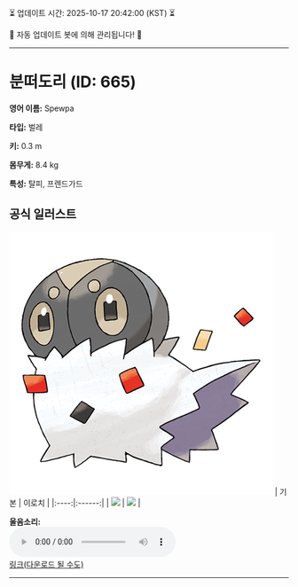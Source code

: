 
⏳ 업데이트 시간: 2025-10-17 20:42:00 (KST) ⏳

🤖 자동 업데이트 봇에 의해 관리됩니다! 🤖

---

# 분떠도리 (ID: 665)
**영어 이름:** Spewpa

**타입:** 벌레

**키:** 0.3 m

**몸무게:** 8.4 kg

**특성:** 탈피, 프렌드가드

## 공식 일러스트
![](https://raw.githubusercontent.com/PokeAPI/sprites/master/sprites/pokemon/other/official-artwork/665.png)
| 기본 | 이로치 |
|:----:|:------:|
| <img src="http://play.pokemonshowdown.com/sprites/ani/spewpa.gif" width="200"> | <img src="http://play.pokemonshowdown.com/sprites/ani-shiny/spewpa.gif" width="200"> |

**울음소리:**<br><audio controls src="https://raw.githubusercontent.com/PokeAPI/cries/main/cries/pokemon/latest/665.ogg"></audio><br> [링크(다운로드 될 수도)](https://raw.githubusercontent.com/PokeAPI/cries/main/cries/pokemon/latest/665.ogg)


---
